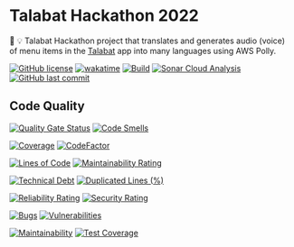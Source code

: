# Talabat Hackathon 2022

🏃 💡 Talabat Hackathon project that translates and generates audio (voice) of menu items in the [Talabat](https://talabat.com) app into many languages using AWS Polly.

[![GitHub license](https://img.shields.io/github/license/guibranco/talabat-hackathon-2022)](https://github.com/guibranco/talabat-hackathon-2022)
[![wakatime](https://wakatime.com/badge/github/guibranco/talabat-hackathon-2022.svg)](https://wakatime.com/badge/github/guibranco/talabat-hackathon-2022)
[![Build](https://github.com/guibranco/talabat-hackathon-2022/actions/workflows/build.yml/badge.svg)](https://github.com/guibranco/talabat-hackathon-2022/actions/workflows/build.yml)
[![Sonar Cloud Analysis](https://github.com/guibranco/talabat-hackathon-2022/actions/workflows/sonar-cloud.yml/badge.svg)](https://github.com/guibranco/talabat-hackathon-2022/actions/workflows/sonar-cloud.yml)
[![GitHub last commit](https://img.shields.io/github/last-commit/guibranco/talabat-hackathon-2022/main)](https://github.com/guibranco/talabat-hackathon-2022)

## Code Quality

[![Quality Gate Status](https://sonarcloud.io/api/project_badges/measure?project=guibranco_talabat-hackathon-2022&metric=alert_status)](https://sonarcloud.io/dashboard?id=guibranco_talabat-hackathon-2022) [![Code Smells](https://sonarcloud.io/api/project_badges/measure?project=guibranco_talabat-hackathon-2022&metric=code_smells)](https://sonarcloud.io/dashboard?id=guibranco_talabat-hackathon-2022) 

[![Coverage](https://sonarcloud.io/api/project_badges/measure?project=guibranco_talabat-hackathon-2022&metric=coverage)](https://sonarcloud.io/summary/new_code?id=guibranco_talabat-hackathon-2022)
[![CodeFactor](https://www.codefactor.io/repository/github/ApiBR/vagas-aggregator-ui/badge)](https://www.codefactor.io/repository/github/ApiBR/vagas-aggregator-ui)

[![Lines of Code](https://sonarcloud.io/api/project_badges/measure?project=guibranco_talabat-hackathon-2022&metric=ncloc)](https://sonarcloud.io/dashboard?id=guibranco_talabat-hackathon-2022)
[![Maintainability Rating](https://sonarcloud.io/api/project_badges/measure?project=guibranco_talabat-hackathon-2022&metric=sqale_rating)](https://sonarcloud.io/dashboard?id=guibranco_talabat-hackathon-2022)

[![Technical Debt](https://sonarcloud.io/api/project_badges/measure?project=guibranco_talabat-hackathon-2022&metric=sqale_index)](https://sonarcloud.io/dashboard?id=guibranco_talabat-hackathon-2022)
[![Duplicated Lines (%)](https://sonarcloud.io/api/project_badges/measure?project=guibranco_talabat-hackathon-2022&metric=duplicated_lines_density)](https://sonarcloud.io/dashboard?id=guibranco_talabat-hackathon-2022)

[![Reliability Rating](https://sonarcloud.io/api/project_badges/measure?project=guibranco_talabat-hackathon-2022&metric=reliability_rating)](https://sonarcloud.io/dashboard?id=guibranco_talabat-hackathon-2022)
[![Security Rating](https://sonarcloud.io/api/project_badges/measure?project=guibranco_talabat-hackathon-2022&metric=security_rating)](https://sonarcloud.io/dashboard?id=guibranco_talabat-hackathon-2022)

[![Bugs](https://sonarcloud.io/api/project_badges/measure?project=guibranco_talabat-hackathon-2022&metric=bugs)](https://sonarcloud.io/dashboard?id=guibranco_talabat-hackathon-2022)
[![Vulnerabilities](https://sonarcloud.io/api/project_badges/measure?project=guibranco_talabat-hackathon-2022&metric=vulnerabilities)](https://sonarcloud.io/dashboard?id=guibranco_talabat-hackathon-2022)

[![Maintainability](https://api.codeclimate.com/v1/badges/de125cc7994282bf050c/maintainability)](https://codeclimate.com/github/guibranco/talabat-hackathon-2022/maintainability)
[![Test Coverage](https://api.codeclimate.com/v1/badges/de125cc7994282bf050c/test_coverage)](https://codeclimate.com/github/guibranco/talabat-hackathon-2022/test_coverage)
